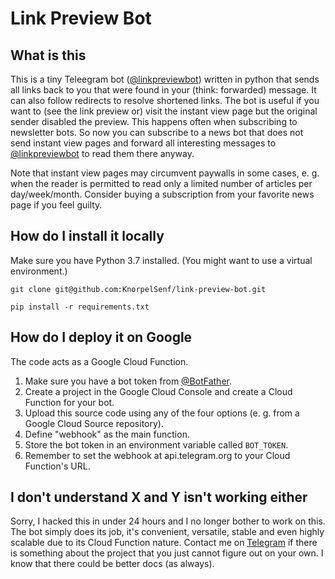 # Link Preview Bot

## What is this

This is a tiny Teleegram bot ([@linkpreviewbot](https://t.me/linkpreviewbot)) written in python that sends all links back to you that were found in your (think: forwarded) message.
It can also follow redirects to resolve shortened links.
The bot is useful if you want to (see the link preview or) visit the instant view page but the original sender disabled the preview.
This happens often when subscribing to newsletter bots.
So now you can subscribe to a news bot that does not send instant view pages and forward all interesting messages to [@linkpreviewbot](https://t.me/linkpreviewbot) to read them there anyway.

Note that instant view pages may circumvent paywalls in some cases, e. g. when the reader is permitted to read only a limited number of articles per day/week/month.
Consider buying a subscription from your favorite news page if you feel guilty.

## How do I install it locally

Make sure you have Python 3.7 installed.
(You might want to use a virtual environment.)

`git clone git@github.com:KnorpelSenf/link-preview-bot.git`

`pip install -r requirements.txt`

## How do I deploy it on Google

The code acts as a Google Cloud Function.

1) Make sure you have a bot token from [@BotFather](t.me/botfather).
1) Create a project in the Google Cloud Console and create a Cloud Function for your bot.
1) Upload this source code using any of the four options (e. g. from a Google Cloud Source repository).
1) Define "webhook" as the main function.
1) Store the bot token in an environment variable called `BOT_TOKEN`.
1) Remember to set the webhook at api.telegram.org to your Cloud Function's URL.

## I don't understand X and Y isn't working either

Sorry, I hacked this in under 24 hours and I no longer bother to work on this.
The bot simply does its job, it's convenient, versatile, stable and even highly scalable due to its Cloud Function nature.
Contact me on [Telegram](https://t.me/KnorpelSenf) if there is something about the project that you just cannot figure out on your own.
I know that there could be better docs (as always).

